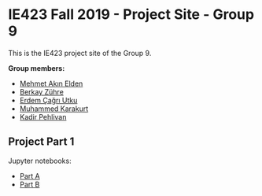 # IE423 Fall 2019 - Project Site - Group 9

This is the IE423 project site of the Group 9.

**Group members:**

*   [Mehmet Akın Elden]()
*   [Berkay Zühre]()
*   [Erdem Çağrı Utku]()
*   [Muhammed Karakurt]()
*   [Kadir Pehlivan]()

## Project Part 1

Jupyter notebooks:
*   [Part A](Part1_soru12)
*   [Part B]()